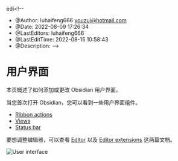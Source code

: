 <!--
 * @Author: luhaifeng666 youzui@hotmail.com
 * @Date: 2022-08-23 11:37:51
 * @LastEditors: luhaifeng666
 * @LastEditTime: 2022-08-24 00:30:31
 * @Description: 
-->
edi<!--
 * @Author: luhaifeng666 youzui@hotmail.com
 * @Date: 2022-08-09 17:26:34
 * @LastEditors: luhaifeng666
 * @LastEditTime: 2022-08-15 10:58:43
 * @Description: 
-->
# 用户界面

本页概述了如何添加或更改 Obsidian 用户界面。

当您首次打开 Obsidian，您可以看到一些用户界面组件。

- [Ribbon actions](ribbon-actions.md)
- [Views](views.md)
- [Status bar](status-bar.md)

要想调整编辑器，可以查看 [Editor](../editor/index.md) 以及 [Editor extensions](../editor/extensions/index.md) 这两篇文档。

![User interface](/images/img/user-interface.png)
